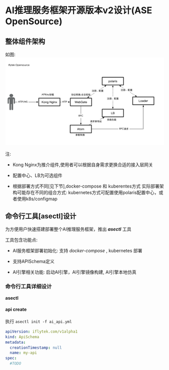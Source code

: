 # AI推理服务框架开源版本v2设计(ASE OpenSource)


## 整体组件架构

如图: ![架构](athena.png)


注:

* Kong Nginx为推介组件,使用者可以根据自身需求更换合适的接入层网关

* 配置中心、LB为可选组件

* 根据部署方式不同[见下节],docker-compose 和 kuberentes方式 实际部署架构可能存在不同的组合方式: kubernetes方式可配置使用polaris配置中心，或者使用k8s/configmap


## 命令行工具[asectl]设计


为方便用户快速搭建部署整个AI推理服务框架，推出 ***asectl*** 工具

工具包含功能点:

* AI服务框架部署初始化: 支持 *docker-compose* , kubernetes 部署

* 支持APISchema定义

* AI引擎相关功能: 启动AI引擎，AI引擎镜像构建, AI引擎本地仿真



### 命令行工具详细设计

**asectl**

#### api create

执行 `asectl init -f ai_api.yml`

```yaml
apiVersion: iflytek.com/v1alpha1
kind: ApiSchema
metadata:
  creationTimestamp: null
  name: my-api
spec:
  #TODO
      
     

```



